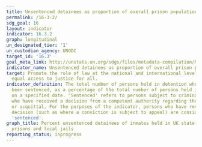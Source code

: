 ```yaml
---
title: Unsentenced detainees as proportion of overall prison population
permalink: /16-3-2/
sdg_goal: 16
layout: indicator
indicator: 16.3.2
graph: longitudinal
un_designated_tier: '1'
un_custodian_agency: UNODC
target_id: '16.3'
goal_meta_link: http://unstats.un.org/sdgs/files/metadata-compilation/Metadata-Goal-16.pdf
indicator_name: Unsentenced detainees as proportion of overall prison population
target: Promote the rule of law at the national and international levels and ensure
  equal access to justice for all.
indicator_definition: The total number of persons held in detention who have not yet
  been sentenced, as a percentage of the total number of persons held in detention,
  on a specified date. 'Sentenced' refers to persons subject to criminal proceedings
  who have received a decision from a competent authority regarding their conviction
  or acquittal. For the purposes of the indicator, persons who have received a 'non-final'
  decision (such as where a conviction is subject to appeal) are considered to be
  'sentenced'.
graph_title: Percent unsentenced detainees of inmates held in UK state and federal
  prisons and local jails
reporting_status: inprogress
---
```

